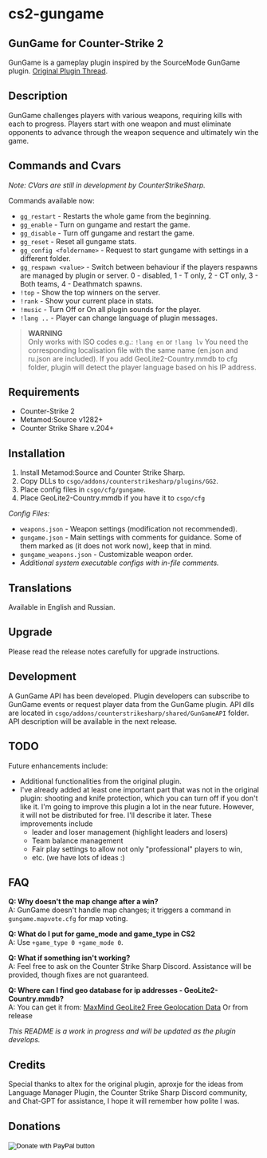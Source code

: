 <!DOCTYPE html>
<html lang="en">
<head>
    <meta charset="UTF-8">
    <title>cs2-gungame</title>
</head>
<body>

<h1>cs2-gungame</h1>
<h2>GunGame for Counter-Strike 2</h2>

<p>GunGame is a gameplay plugin inspired by the SourceMode GunGame plugin. <a href="https://forums.alliedmods.net/showthread.php?t=93977">Original Plugin Thread</a>.</p>

<h2>Description</h2>
<p>GunGame challenges players with various weapons, requiring kills with each to progress. Players start with one weapon and must eliminate opponents to advance through the weapon sequence and ultimately win the game.</p>

<h2>Commands and Cvars</h2>
<p><em>Note: CVars are still in development by CounterStrikeSharp.</em></p>

<p>Commands available now:</p>
<ul>
    <li><code>gg_restart</code> - Restarts the whole game from the beginning.</li>
    <li><code>gg_enable</code> - Turn on gungame and restart the game.</li>
    <li><code>gg_disable</code> - Turn off gungame and restart the game.</li>
    <li><code>gg_reset</code> - Reset all gungame stats.</li>
    <li><code>gg_config &lt;foldername&gt;</code> - Request to start gungame with settings in a different folder.</li>
    <li><code>gg_respawn &lt;value&gt;</code> - Switch between behaviour if the players respawns are managed by plugin or server. 0 - disabled, 1 - T only, 2 - CT only, 3 - Both teams, 4 - Deathmatch spawns.</li>
    <li><code>!top</code> - Show the top winners on the server.</li>
    <li><code>!rank</code> - Show your current place in stats.</li>
    <li><code>!music</code> - Turn Off or On all plugin sounds for the player.</li>
    <li><code>!lang ..</code> - Player can change language of plugin messages.</li>
</ul>
<blockquote>
    <p><strong>WARNING</strong><br>
    Only works with ISO codes e.g.: <code>!lang en</code> or <code>!lang lv</code> You need the corresponding localisation file with the same name (en.json and ru.json are included). If you add GeoLite2-Country.mmdb to cfg folder, plugin will detect the player language based on his IP address.</p>
</blockquote>

<h2>Requirements</h2>
<ul>
    <li>Counter-Strike 2</li>
    <li>Metamod:Source v1282+</li>
    <li>Counter Strike Share v.204+</li>
</ul>

<h2>Installation</h2>
<ol>
    <li>Install Metamod:Source and Counter Strike Sharp.</li>
    <li>Copy DLLs to <code>csgo/addons/counterstrikesharp/plugins/GG2</code>.</li>
    <li>Place config files in <code>csgo/cfg/gungame</code>.</li>
    <li>Place GeoLite2-Country.mmdb if you have it to <code>csgo/cfg</code></li>
</ol>
<p><em>Config Files:</em></p>
<ul>
    <li><code>weapons.json</code> - Weapon settings (modification not recommended).</li>
    <li><code>gungame.json</code> - Main settings with comments for guidance. Some of them marked as (it does not work now), keep that in mind.</li>
    <li><code>gungame_weapons.json</code> - Customizable weapon order.</li>
    <li><em>Additional system executable configs with in-file comments.</em></li>
</ul>

<h2>Translations</h2>
<p>Available in English and Russian.</p>

<h2>Upgrade</h2>
<p>Please read the release notes carefully for upgrade instructions.</p>

<h2>Development</h2>
<p>A GunGame API has been developed. Plugin developers can subscribe to GunGame events or request player data from the GunGame plugin.
API dlls are located in <code>csgo/addons/counterstrikesharp/shared/GunGameAPI</code> folder. API description will be available in the next release.</p>

<h2>TODO</h2>
<p>Future enhancements include:</p>
<ul>
    <li>Additional functionalities from the original plugin.</li>
    <li>I've already added at least one important part that was not in the original plugin: shooting and knife protection, which you can turn off if you don't like it.
    I'm going to improve this plugin a lot in the near future. However, it will not be distributed for free. I'll describe it later. These improvements include
        <ul>
            <li>leader and loser management (highlight leaders and losers)</li>
            <li>Team balance management</li>
            <li>Fair play settings to allow not only "professional" players to win,</li>
            <li>etc. (we have lots of ideas :)</li>
        </ul>
    </li>
</ul>

<h2>FAQ</h2>
<p><strong>Q: Why doesn't the map change after a win?</strong><br>
A: GunGame doesn't handle map changes; it triggers a command in <code>gungame.mapvote.cfg</code> for map voting.</p>

<p><strong>Q: What do I put for game_mode and game_type in CS2</strong><br>
A: Use <code>+game_type 0 +game_mode 0</code>.</p>

<p><strong>Q: What if something isn't working?</strong><br>
A: Feel free to ask on the Counter Strike Sharp Discord. Assistance will be provided, though fixes are not guaranteed.</p>

<p><strong>Q: Where can I find geo database for ip addresses - GeoLite2-Country.mmdb?</strong><br>
A: You can get it from: <a href="https://dev.maxmind.com/geoip/geolite2-free-geolocation-data">MaxMind GeoLite2 Free Geolocation Data</a>
Or from release</p>

<p><em>This README is a work in progress and will be updated as the plugin develops.</em></p>

<h2>Credits</h2>
<p>Special thanks to altex for the original plugin, aproxje for the ideas from Language Manager Plugin, the Counter Strike Sharp Discord community, and Chat-GPT for assistance, I hope it will remember how polite I was.</p>

<h2>Donations</h2>
<form action="https://www.paypal.com/donate" method="post" target="_top">
    <input type="hidden" name="hosted_button_id" value="APGJ8MXWRDX94" />
    <input type="image" src="https://www.paypalobjects.com/en_GB/i/btn/btn_donate_SM.gif" border="0" name="submit" title="PayPal - The safer, easier way to pay online!" alt="Donate with PayPal button" />
    <img alt="" border="0" src="https://www.paypal.com/en_GB/i/scr/pixel.gif" width="1" height="1" />
</form>

</body>
</html>
